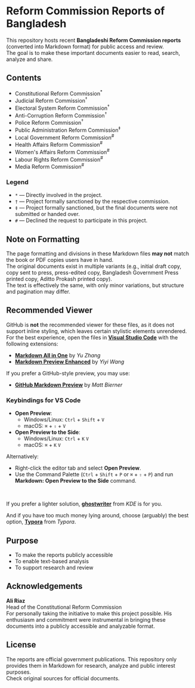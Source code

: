 # Reform Commission Reports of Bangladesh

This repository hosts recent **Bangladeshi Reform Commission reports** (converted into Markdown format) for public access and review.  
The goal is to make these important documents easier to read, search, analyze and share.

## Contents
- Constitutional Reform Commission<sup>*</sup>
- Judicial Reform Commission<sup>†</sup>
- Electoral System Reform Commission<sup>†</sup>
- Anti-Corruption Reform Commission<sup>†</sup>
- Police Reform Commission<sup>†</sup>
- Public Administration Reform Commission<sup>‡</sup>
- Local Government Reform Commission<sup>#</sup>
- Health Affairs Reform Commission<sup>#</sup>
- Women's Affairs Reform Commission<sup>#</sup>
- Labour Rights Reform Commission<sup>#</sup>
- Media Reform Commission<sup>#</sup>

### Legend
- `*` — Directly involved in the project.  
- `†` — Project formally sanctioned by the respective commission.  
- `‡` — Project formally sanctioned, but the final documents were not submitted or handed over.  
- `#` — Declined the request to participate in this project.

## Note on Formatting
The page formatting and divisions in these Markdown files **may not** match the book or PDF copies users have in hand.  
The original documents exist in multiple variants (e.g., initial draft copy, copy sent to press, press-edited copy, Bangladesh Government Press printed copy, Aditto Prokash printed copy).  
The text is effectively the same, with only minor variations, but structure and pagination may differ.

## Recommended Viewer
GitHub is **not** the recommended viewer for these files, as it does not support inline styling, which leaves certain stylistic elements unrendered.  
For the best experience, open the files in **[Visual Studio Code](https://code.visualstudio.com/)** with the following extensions:  
- **[Markdown All in One](https://marketplace.visualstudio.com/items?itemName=yzhang.markdown-all-in-one)** by *Yu Zhang*  
- **[Markdown Preview Enhanced](https://marketplace.visualstudio.com/items?itemName=shd101wyy.markdown-preview-enhanced)** by *Yiyi Wang*  

If you prefer a GitHub-style preview, you may use:  
- **[GitHub Markdown Preview](https://marketplace.visualstudio.com/items?itemName=bierner.github-markdown-preview)** by *Matt Bierner*  

### Keybindings for VS Code
- **Open Preview**:   
  - Windows/Linux: `Ctrl` + `Shift` + `V`  
  - macOS: `⌘` + `⇧` + `V` 
- **Open Preview to the Side**:  
  - Windows/Linux: `Ctrl` + `K` `V`
  - macOS: `⌘` + `K` `V`    

Alternatively:  
- Right-click the editor tab and select **Open Preview**.  
- Use the Command Palette (`Ctrl` + `Shift` + `P` or `⌘` + `⇧` + `P`) and run **Markdown: Open Preview to the Side** command. 
<br>

If you prefer a lighter solution, **[ghostwriter](https://ghostwriter.kde.org/)** from *KDE* is for you.

And if you have too much money lying around, choose (arguably) the best option, **[Typora](https://typora.io/)** from *Typora*. 

## Purpose
- To make the reports publicly accessible
- To enable text-based analysis
- To support research and review

## Acknowledgements

**Ali Riaz**<br>Head of the Constitutional Reform Commission<br>For personally taking the initiative to make this project possible. His enthusiasm and commitment were instrumental in bringing these documents into a publicly accessible and analyzable format.

## License
The reports are official government publications. This repository only provides them in Markdown for research, analyze and public interest purposes.  
Check original sources for official documents.

